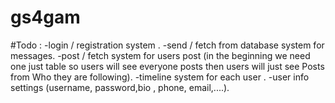 # gs4gam  
#Todo :
   -login / registration system .
   -send / fetch from database system for messages.
   -post / fetch system for users post (in the beginning we need one just table so users will see everyone posts  then users will just see Posts from Who they are following).
   -timeline system for each user .
   -user info settings (username, password,bio , phone, email,....).
   
